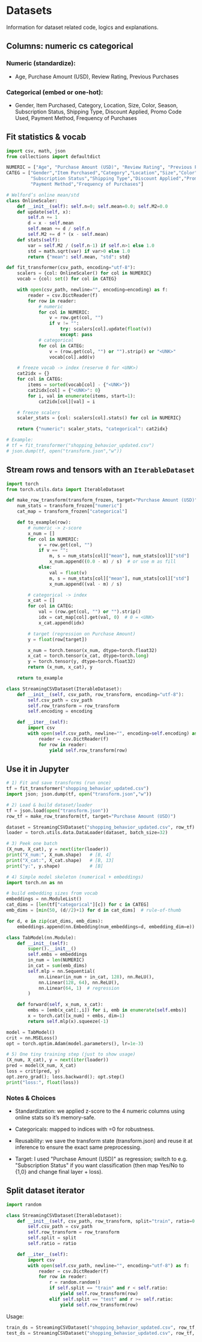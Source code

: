 # Datasets
Information for dataset related code, logics and explanations.

## Columns: numeric cs categorical

### Numeric (standardize):
* Age, Purchase Amount (USD), Review Rating, Previous Purchases

### Categorical (embed or one-hot):
* Gender, Item Purchased, Category, Location, Size, Color, Season,
Subscription Status, Shipping Type, Discount Applied, Promo Code Used,
Payment Method, Frequency of Purchases

## Fit statistics & vocab 

```python
import csv, math, json
from collections import defaultdict

NUMERIC = ["Age", "Purchase Amount (USD)", "Review Rating", "Previous Purchases"]
CATEG = ["Gender","Item Purchased","Category","Location","Size","Color","Season",
         "Subscription Status","Shipping Type","Discount Applied","Promo Code Used",
         "Payment Method","Frequency of Purchases"]

# Welford’s online mean/std
class OnlineScaler:
    def __init__(self): self.n=0; self.mean=0.0; self.M2=0.0
    def update(self, x):
        self.n += 1
        d = x - self.mean
        self.mean += d / self.n
        self.M2 += d * (x - self.mean)
    def stats(self):
        var = self.M2 / (self.n-1) if self.n>1 else 1.0
        std = math.sqrt(var) if var>0 else 1.0
        return {"mean": self.mean, "std": std}

def fit_transformer(csv_path, encoding="utf-8"):
    scalers = {col: OnlineScaler() for col in NUMERIC}
    vocab = {col: set() for col in CATEG}

    with open(csv_path, newline="", encoding=encoding) as f:
        reader = csv.DictReader(f)
        for row in reader:
            # numeric
            for col in NUMERIC:
                v = row.get(col, "")
                if v != "":
                    try: scalers[col].update(float(v))
                    except: pass
            # categorical
            for col in CATEG:
                v = (row.get(col, "") or "").strip() or "<UNK>"
                vocab[col].add(v)

    # freeze vocab -> index (reserve 0 for <UNK>)
    cat2idx = {}
    for col in CATEG:
        items = sorted(vocab[col] - {"<UNK>"})
        cat2idx[col] = {"<UNK>": 0}
        for i, val in enumerate(items, start=1):
            cat2idx[col][val] = i

    # freeze scalers
    scaler_stats = {col: scalers[col].stats() for col in NUMERIC}

    return {"numeric": scaler_stats, "categorical": cat2idx}

# Example:
# tf = fit_transformer("shopping_behavior_updated.csv")
# json.dump(tf, open("transform.json","w"))
```

## Stream rows and tensors with an `IterableDataset`

```python
import torch
from torch.utils.data import IterableDataset

def make_row_transform(transform_frozen, target="Purchase Amount (USD)"):
    num_stats = transform_frozen["numeric"]
    cat_map = transform_frozen["categorical"]

    def to_example(row):
        # numeric -> z-score
        x_num = []
        for col in NUMERIC:
            v = row.get(col, "")
            if v == "":
                m, s = num_stats[col]["mean"], num_stats[col]["std"]
                x_num.append((0.0 - m) / s)  # or use m as fill
            else:
                val = float(v)
                m, s = num_stats[col]["mean"], num_stats[col]["std"]
                x_num.append((val - m) / s)

        # categorical -> index
        x_cat = []
        for col in CATEG:
            val = (row.get(col, "") or "").strip()
            idx = cat_map[col].get(val, 0)  # 0 = <UNK>
            x_cat.append(idx)

        # target (regression on Purchase Amount)
        y = float(row[target])

        x_num = torch.tensor(x_num, dtype=torch.float32)
        x_cat = torch.tensor(x_cat, dtype=torch.long)
        y = torch.tensor(y, dtype=torch.float32)
        return (x_num, x_cat), y

    return to_example

class StreamingCSVDataset(IterableDataset):
    def __init__(self, csv_path, row_transform, encoding="utf-8"):
        self.csv_path = csv_path
        self.row_transform = row_transform
        self.encoding = encoding

    def __iter__(self):
        import csv
        with open(self.csv_path, newline="", encoding=self.encoding) as f:
            reader = csv.DictReader(f)
            for row in reader:
                yield self.row_transform(row)
```

## Use it in Jupyter

```python
# 1) Fit and save transforms (run once)
tf = fit_transformer("shopping_behavior_updated.csv")
import json; json.dump(tf, open("transform.json","w"))

# 2) Load & build dataset/loader
tf = json.load(open("transform.json"))
row_tf = make_row_transform(tf, target="Purchase Amount (USD)")

dataset = StreamingCSVDataset("shopping_behavior_updated.csv", row_tf)
loader = torch.utils.data.DataLoader(dataset, batch_size=32)

# 3) Peek one batch
(X_num, X_cat), y = next(iter(loader))
print("X_num:", X_num.shape)   # [B, 4]
print("X_cat:", X_cat.shape)   # [B, 13]
print("y:", y.shape)           # [B]

# 4) Simple model skeleton (numerical + embeddings)
import torch.nn as nn

# build embedding sizes from vocab
embeddings = nn.ModuleList()
cat_dims = [len(tf["categorical"][c]) for c in CATEG]
emb_dims = [min(50, (d//2)+1) for d in cat_dims]  # rule-of-thumb

for d, e in zip(cat_dims, emb_dims):
    embeddings.append(nn.Embedding(num_embeddings=d, embedding_dim=e))

class TabModel(nn.Module):
    def __init__(self):
        super().__init__()
        self.embs = embeddings
        in_num = len(NUMERIC)
        in_cat = sum(emb_dims)
        self.mlp = nn.Sequential(
            nn.Linear(in_num + in_cat, 128), nn.ReLU(),
            nn.Linear(128, 64), nn.ReLU(),
            nn.Linear(64, 1)  # regression
        )

    def forward(self, x_num, x_cat):
        embs = [emb(x_cat[:,i]) for i, emb in enumerate(self.embs)]
        x = torch.cat([x_num] + embs, dim=1)
        return self.mlp(x).squeeze(-1)

model = TabModel()
crit = nn.MSELoss()
opt = torch.optim.Adam(model.parameters(), lr=1e-3)

# 5) One tiny training step (just to show usage)
(X_num, X_cat), y = next(iter(loader))
pred = model(X_num, X_cat)
loss = crit(pred, y)
opt.zero_grad(); loss.backward(); opt.step()
print("loss:", float(loss))
```

### Notes & Choices


* Standardization: we applied z-score to the 4 numeric columns using online stats so it’s memory-safe.

* Categoricals: mapped to indices with <UNK>=0 for robustness.

* Reusability: we save the transform state (transform.json) and reuse it at inference to ensure the exact same preprocessing.

* Target: I used "Purchase Amount (USD)" as regression; switch to e.g. "Subscription Status" if you want classification (then map Yes/No to {1,0} and change final layer + loss).

## Split dataset iterator

```python
import random

class StreamingCSVDataset(IterableDataset):
    def __init__(self, csv_path, row_transform, split="train", ratio=0.8):
        self.csv_path = csv_path
        self.row_transform = row_transform
        self.split = split
        self.ratio = ratio

    def __iter__(self):
        import csv
        with open(self.csv_path, newline="", encoding="utf-8") as f:
            reader = csv.DictReader(f)
            for row in reader:
                r = random.random()
                if self.split == "train" and r < self.ratio:
                    yield self.row_transform(row)
                elif self.split == "test" and r >= self.ratio:
                    yield self.row_transform(row)

```

Usage:
```python 
train_ds = StreamingCSVDataset("shopping_behavior_updated.csv", row_tf, split="train", ratio=0.8)
test_ds = StreamingCSVDataset("shopping_behavior_updated.csv", row_tf, split="test", ratio=0.8)
```


